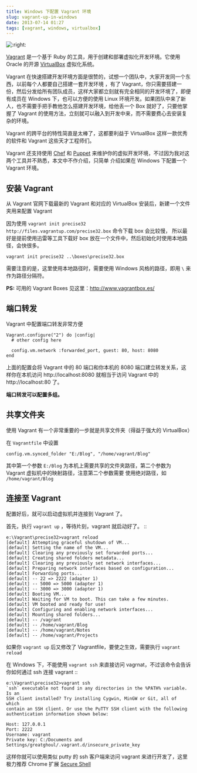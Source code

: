 ```yaml
---
title: Windows 下配置 Vagrant 环境
slug: vagrant-up-in-windows
date: 2013-07-14 01:27
tags: [vagrant, windows, virtualbox]
---
```


![:right:](http://pic.yupoo.com/greatghoul_v/D0AP3bxn/Gkr9f.png)

[Vagrant] 是一个基于 Ruby 的工具，用于创建和部署虚拟化开发环境。它使用 Oracle 的开源 [VirtualBox] 虚拟化系统。

Vagrant 在快速搭建开发环境方面是很赞的，试想一个团队中，大家开发同一个东西，以前每个人都要自己搭建一套开发环境
，有了 Vagrant，你只需要搭建一份，然后分发给所有团队成员，这样大家都立刻就有完全相同的开发环境了，即便有成员在
Windows 下，也可以方便的使用 Linux 环境开发。如果团队中来了新人，也不需要手把手教他怎么搭建开发环境，给他丢一个
Box 就好了，只要他掌握了 Vagrant 的使用方法，立刻就可以融入到开发中来，而不需要费心去安装复杂的环境。

Vagrant 的跨平台的特性简直是太棒了，这都要利益于 VirtualBox 这样一款优秀的软件和 Vagrant 这些天才工程师们。

Vagrant 还支持使用 [Chef] 和 [Puppet] 来维护你的虚拟开发环境，不过因为我对这两个工具并不熟悉，本文中不作介绍，只简单
介绍如果在 Windows 下配置一个 Vagrant 环境。

[Vagrant]: http://www.vagrantup.com/
[VirtualBox]: https://www.virtualbox.org/
[Chef]: http://www.opscode.com/chef/
[Puppet]: https://puppetlabs.com/

安装 Vagrant
-------------------

从 Vagrant 官网下载最新的 Vagrant 和对应的 VirtualBox 安装后，新建一个文件夹用来配置 Vagrant

因为使用 `vagrant init precise32 http://files.vagrantup.com/precise32.box` 命令下载 box 会比较慢，
所以最好是提前使用迅雷等工具下载好 box 放在一个文件中，然后初始化时使用本地路径，会快很多。

    vagrant init precise32 ..\boxes\precise32.box

需要注意的是，这里使用本地路径时，需要使用 Windows 风格的路径，即用 `\` 来作为路径分隔符。

**PS:** 可用的 Vagrant Boxes 见这里：<http://www.vagrantbox.es/>

端口转发
------------

Vagrant 中配置端口转发非常方便

    Vagrant.configure("2") do |config|
      # other config here

      config.vm.network :forwarded_port, guest: 80, host: 8080
    end

上面的配置会将 Vagrant 中的 80 端口和你本机的 8080 端口建立转发关系，这样你在本机访问 http://localhost:8080 
就相当于访问 Vagrant 中的 http://localhost:80 了。

**端口转发可以配置多组。**

共享文件夹
------------

使用 Vagrant 有一个非常重要的一步就是共享文件夹（得益于强大的 VirtualBox）

在 `Vagrantfile` 中设置

    config.vm.synced_folder "E:/Blog", "/home/vagrant/Blog"

其中第一个参数 `E:/Blog` 为本机上需要共享的文件夹路径，第二个参数为 Vagrant 虚拟机中的映射路径，注意第二个参数需要
使用绝对路径，如 `/home/vagrant/Blog`

连接至 Vagrant
----------------

配置好后，就可以启动虚拟机并连接到 Vagrant 了。

首先，执行 `vagrant up` ，等待片刻，vagrant 就启动好了。 ::

    e:\Vagrant\precise32>vagrant reload
    [default] Attempting graceful shutdown of VM...
    [default] Setting the name of the VM...
    [default] Clearing any previously set forwarded ports...
    [default] Creating shared folders metadata...
    [default] Clearing any previously set network interfaces...
    [default] Preparing network interfaces based on configuration...
    [default] Forwarding ports...
    [default] -- 22 => 2222 (adapter 1)
    [default] -- 5000 => 5000 (adapter 1)
    [default] -- 3000 => 3000 (adapter 1)
    [default] Booting VM...
    [default] Waiting for VM to boot. This can take a few minutes.
    [default] VM booted and ready for use!
    [default] Configuring and enabling network interfaces...
    [default] Mounting shared folders...
    [default] -- /vagrant
    [default] -- /home/vagrant/Blog
    [default] -- /home/vagrant/Notes
    [default] -- /home/vagrant/Projects

如果你 ``vagrant up`` 后又修改了 Vagrantfile，要使之生效，需要执行 ``vagrant reload``

在 Windows 下，不能使用 `vagrant ssh` 来直接访问 vagrnat，不过该命令会告诉你如何通过 ssh 连接 vagrant ::

    e:\Vagrant\precise32>vagrant ssh
    `ssh` executable not found in any directories in the %PATH% variable. Is an
    SSH client installed? Try installing Cygwin, MinGW or Git, all of which
    contain an SSH client. Or use the PuTTY SSH client with the following
    authentication information shown below:

    Host: 127.0.0.1
    Port: 2222
    Username: vagrant
    Private key: C:/Documents and Settings/greatghoul/.vagrant.d/insecure_private_key

这样你就可以使用类似 putty 的 ssh 客户端来访问 vagrant 来进行开发了，这里极力推荐 Chrome 扩展 [Secure Shell]

[Secure Shell]: https://chrome.google.com/webstore/detail/pnhechapfaindjhompbnflcldabbghjo?utm_source=chrome-ntp-launcher

